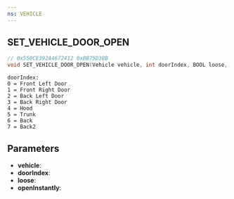 ```yaml
---
ns: VEHICLE
---
```

## SET_VEHICLE_DOOR_OPEN

```c
// 0x550CE392A4672412 0xBB75D38B
void SET_VEHICLE_DOOR_OPEN(Vehicle vehicle, int doorIndex, BOOL loose, BOOL openInstantly);
```

```
doorIndex:
0 = Front Left Door
1 = Front Right Door
2 = Back Left Door
3 = Back Right Door
4 = Hood
5 = Trunk
6 = Back
7 = Back2
```

## Parameters
* **vehicle**:
* **doorIndex**:
* **loose**:
* **openInstantly**:
